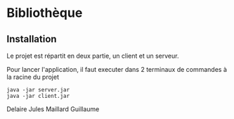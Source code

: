# Bibliothèque

## Installation

Le projet est répartit en deux partie, un client et un serveur.

Pour lancer l'application, il faut executer dans 2 terminaux de commandes à la racine du projet

```
java -jar server.jar
java -jar client.jar
```

Delaire Jules
Maillard Guillaume
